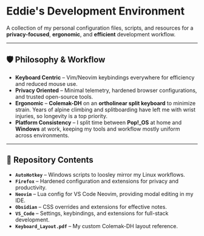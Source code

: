 # Eddie's Development Environment

A collection of my personal configuration files, scripts, and resources for a **privacy-focused**, **ergonomic**, and **efficient** development workflow.

---

## 🛡️ Philosophy & Workflow

- **Keyboard Centric** – Vim/Neovim keybindings everywhere for efficiency and reduced mouse use.
- **Privacy Oriented** – Minimal telemetry, hardened browser configurations, and trusted open-source tools.  
- **Ergonomic** – **Colemak-DH** on an **ortholinear split keyboard** to minimize strain. Years of alpine climbing and splitboarding have left me with wrist injuries, so longevity is a top priority.  
- **Platform Consistency** – I split time between **Pop!\_OS** at home and **Windows** at work, keeping my tools and workflow mostly uniform across environments.  
---

## 📂 Repository Contents

- **`AutoHotkey`** – Windows scripts to loosley mirror my Linux workflows.  
- **`Firefox`** – Hardened configuration and extensions for privacy and productivity.  
- **`Neovim`** – Lua config for VS Code Neovim, providing modal editing in my IDE.  
- **`Obsidian`** – CSS overrides and extensions for effective notes.  
- **`VS_Code`** – Settings, keybindings, and extensions for full-stack development.  
- **`Keyboard_Layout.pdf`** – My custom Colemak-DH layout reference.  
